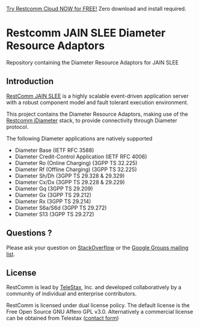 

[Try Restcomm Cloud NOW for FREE!](https://www.restcomm.com/sign-up/) Zero download and install required.




# Restcomm JAIN SLEE Diameter Resource Adaptors

Repository containing the Diameter Resource Adaptors for JAIN SLEE

## Introduction

[RestComm JAIN SLEE](https://github.com/restcomm/jain-slee) is a highly scalable event-driven application server with a robust component model and fault tolerant execution environment.

This project contains the Diameter Resource Adaptors, making use of the [Restcomm jDiameter](https://github.com/restcomm/jdiameter) stack, to provide connectivity through Diameter protocol.

The following Diameter applications are natively supported
- Diameter Base (IETF RFC 3588)
- Diameter Credit-Control Application (IETF RFC 4006)
- Diameter Ro (Online Charging) (3GPP TS 32.225)
- Diameter Rf (Offline Charging) (3GPP TS 32.225)
- Diameter Sh/Dh (3GPP TS 29.328 & 29.329)
- Diameter Cx/Dx (3GPP TS 29.228 & 29.229)
- Diameter Gq (3GPP TS 29.209)
- Diameter Gx (3GPP TS 29.212)
- Diameter Rx (3GPP TS 29.214)
- Diameter S6a/S6d (3GPP TS 29.272)
- Diameter S13 (3GPP TS 29.272)

## Questions ?

Please ask your question on [StackOverflow](http://stackoverflow.com/questions/tagged/restcomm) or the 
[Google Groups mailing list](http://groups.google.com/group/restcomm).


## License

RestComm is lead by [TeleStax](http://www.telestax.com/), Inc. and developed collaboratively by a community of individual 
and enterprise contributors.

RestComm is licensed under dual license policy. The default license is the Free Open Source GNU Affero GPL v3.0. 
Alternatively a commercial license can be obtained from Telestax 
([contact form](https://www.restcomm.com/contact/))
